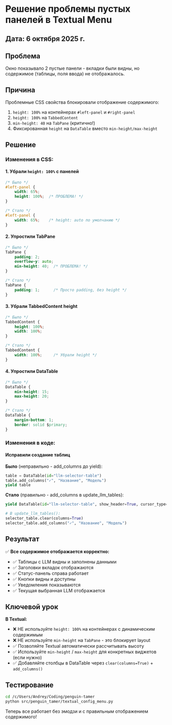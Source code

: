 # Решение проблемы пустых панелей в Textual Menu

## Дата: 6 октября 2025 г.

## Проблема
Окно показывало 2 пустые панели - вкладки были видны, но содержимое (таблицы, поля ввода) не отображалось.

## Причина
Проблемные CSS свойства блокировали отображение содержимого:
1. `height: 100%` на контейнерах `#left-panel` и `#right-panel`
2. `height: 100%` на `TabbedContent`
3. `min-height: 40` на `TabPane` (критично!)
4. Фиксированная `height` на `DataTable` вместо `min-height/max-height`

## Решение

### Изменения в CSS:

#### 1. Убрали `height: 100%` с панелей
```css
/* Было */
#left-panel {
    width: 65%;
    height: 100%;  /* ПРОБЛЕМА! */
}

/* Стало */
#left-panel {
    width: 65%;    /* height: auto по умолчанию */
}
```

#### 2. Упростили TabPane
```css
/* Было */
TabPane {
    padding: 2;
    overflow-y: auto;
    min-height: 40;  /* ПРОБЛЕМА! */
}

/* Стало */
TabPane {
    padding: 1;      /* Просто padding, без height */
}
```

#### 3. Убрали TabbedContent height
```css
/* Было */
TabbedContent {
    height: 100%;
    width: 100%;
}

/* Стало */
TabbedContent {
    width: 100%;     /* Убрали height */
}
```

#### 4. Упростили DataTable
```css
/* Было */
DataTable {
    min-height: 15;
    max-height: 20;
}

/* Стало */
DataTable {
    margin-bottom: 1;
    border: solid $primary;
}
```

### Изменения в коде:

#### Исправили создание таблиц
**Было** (неправильно - add_columns до yield):
```python
table = DataTable(id="llm-selector-table")
table.add_columns("✓", "Название", "Модель")
yield table
```

**Стало** (правильно - add_columns в update_llm_tables):
```python
yield DataTable(id="llm-selector-table", show_header=True, cursor_type="row")

# В update_llm_tables():
selector_table.clear(columns=True)
selector_table.add_columns("✓", "Название", "Модель")
```

## Результат

✅ **Все содержимое отображается корректно:**
- ✅ Таблицы с LLM видны и заполнены данными
- ✅ Заголовки вкладок отображаются
- ✅ Статус-панель справа работает
- ✅ Кнопки видны и доступны
- ✅ Уведомления показываются
- ✅ Текущая выбранная LLM отображается

## Ключевой урок

**В Textual:**
- ❌ НЕ используйте `height: 100%` на контейнерах с динамическим содержимым
- ❌ НЕ используйте `min-height` на `TabPane` - это блокирует layout
- ✅ Позволяйте Textual автоматически рассчитывать высоту
- ✅ Используйте `min-height` / `max-height` для конкретных виджетов (если нужно)
- ✅ Добавляйте столбцы в DataTable через `clear(columns=True)` + `add_columns()`

## Тестирование

```bash
cd /c/Users/Andrey/Coding/penguin-tamer
python src/penguin_tamer/textual_config_menu.py
```

Теперь все работает без эмодзи и с правильным отображением содержимого!
